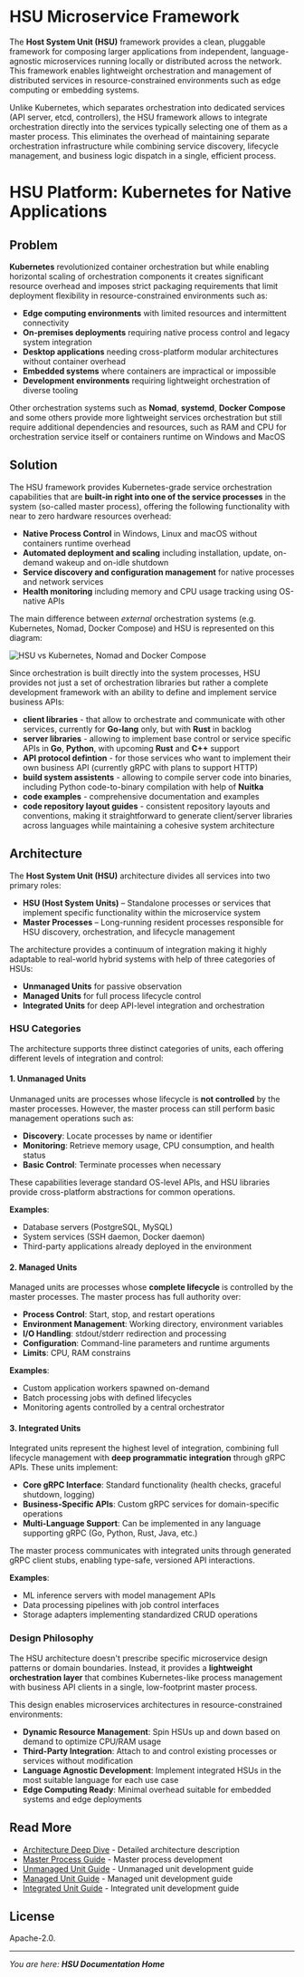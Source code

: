 # HSU Microservice Framework

The **Host System Unit (HSU)** framework provides a clean, pluggable framework for composing larger applications from independent, language-agnostic microservices running locally or distributed across the network. This framework enables lightweight orchestration and management of distributed services in resource-constrained environments such as edge computing or embedding systems.

Unlike Kubernetes, which separates orchestration into dedicated services (API server, etcd, controllers), the HSU framework allows to integrate orchestration directly into the services typically selecting one of them as a master process. This eliminates the overhead of maintaining separate orchestration infrastructure while combining service discovery, lifecycle management, and business logic dispatch in a single, efficient process.

# HSU Platform: Kubernetes for Native Applications

## Problem

**Kubernetes** revolutionized container orchestration but while enabling horizontal scaling of orchestration components it creates significant resource overhead and imposes strict packaging requirements that limit deployment flexibility in resource-constrained environments such as:

- **Edge computing environments** with limited resources and intermittent connectivity
- **On-premises deployments** requiring native process control and legacy system integration
- **Desktop applications** needing cross-platform modular architectures without container overhead
- **Embedded systems** where containers are impractical or impossible
- **Development environments** requiring lightweight orchestration of diverse tooling

Other orchestration systems such as **Nomad**, **systemd**, **Docker Compose** and some others provide more lightweight services orchestration but still require additional dependencies and resources, such as RAM and CPU for orchestration service itself or containers runtime on Windows and MacOS

## Solution

The HSU framework provides Kubernetes-grade service orchestration capabilities that are **built-in right into one of the service processes** in the system (so-called master process), offering the following functionality with near to zero hardware resources overhead:

- **Native Process Control** in Windows, Linux and macOS without containers runtime overhead
- **Automated deployment and scaling** including installation, update, on-demand wakeup and on-idle shutdown
- **Service discovery and configuration management** for native processes and network services
- **Health monitoring** including memory and CPU usage tracking using OS-native APIs

The main difference between *external* orchestration systems (e.g. Kubernetes, Nomad, Docker Compose) and HSU is represented on this diagram:

![HSU vs Kubernetes, Nomad and Docker Compose](img/hsu-vs-k8s.drawio.svg)

Since orchestration is built directly into the system processes, HSU provides not just a set of orchestration libraries but rather a complete development framework with an ability to define and implement service business APIs:
- **client libraries** - that allow to orchestrate and communicate with other services, currently for **Go-lang** only, but with **Rust** in backlog
- **server libraries** - allowing to implement base control or service specific APIs in **Go**, **Python**, with upcoming **Rust** and **C++** support
- **API protocol defintion** - for those services who want to implement their own business API (currently gRPC with plans to support HTTP)
- **build system assistents** - allowing to compile server code into binaries, including Python code-to-binary compilation with help of **Nuitka**
- **code examples** - comprehensive documentation and examples
- **code repository layout guides** - consistent repository layouts and conventions, making it straightforward to generate client/server libraries across languages while maintaining a cohesive system architecture

## Architecture

The **Host System Unit (HSU)** architecture divides all services into two primary roles:
- **HSU (Host System Units)** – Standalone processes or services that implement specific functionality within the microservice system
- **Master Processes** – Long-running resident processes responsible for HSU discovery, orchestration, and lifecycle management

The architecture provides a continuum of integration making it highly adaptable to real-world hybrid systems with help of three categories of HSUs:
- **Unmanaged Units** for passive observation
- **Managed Units** for full process lifecycle control
- **Integrated Units** for deep API-level integration and orchestration

### HSU Categories

The architecture supports three distinct categories of units, each offering different levels of integration and control:

#### 1. Unmanaged Units
Unmanaged units are processes whose lifecycle is **not controlled** by the master processes. However, the master process can still perform basic management operations such as:
- **Discovery**: Locate processes by name or identifier
- **Monitoring**: Retrieve memory usage, CPU consumption, and health status
- **Basic Control**: Terminate processes when necessary

These capabilities leverage standard OS-level APIs, and HSU libraries provide cross-platform abstractions for common operations.

**Examples**:
- Database servers (PostgreSQL, MySQL)
- System services (SSH daemon, Docker daemon)
- Third-party applications already deployed in the environment

#### 2. Managed Units
Managed units are processes whose **complete lifecycle** is controlled by the master processes. The master process has full authority over:
- **Process Control**: Start, stop, and restart operations
- **Environment Management**: Working directory, environment variables
- **I/O Handling**: stdout/stderr redirection and processing
- **Configuration**: Command-line parameters and runtime arguments
- **Limits**: CPU, RAM constrains

**Examples**:
- Custom application workers spawned on-demand
- Batch processing jobs with defined lifecycles
- Monitoring agents controlled by a central orchestrator

#### 3. Integrated Units
Integrated units represent the highest level of integration, combining full lifecycle management with **deep programmatic integration** through gRPC APIs. These units implement:
- **Core gRPC Interface**: Standard functionality (health checks, graceful shutdown, logging)
- **Business-Specific APIs**: Custom gRPC services for domain-specific operations
- **Multi-Language Support**: Can be implemented in any language supporting gRPC (Go, Python, Rust, Java, etc.)

The master process communicates with integrated units through generated gRPC client stubs, enabling type-safe, versioned API interactions.

**Examples**:
- ML inference servers with model management APIs
- Data processing pipelines with job control interfaces
- Storage adapters implementing standardized CRUD operations

### Design Philosophy

The HSU architecture doesn't prescribe specific microservice design patterns or domain boundaries. Instead, it provides a **lightweight orchestration layer** that combines Kubernetes-like process management with business API clients in a single, low-footprint master process.

This design enables microservices architectures in resource-constrained environments:

- **Dynamic Resource Management**: Spin HSUs up and down based on demand to optimize CPU/RAM usage
- **Third-Party Integration**: Attach to and control existing processes or services without modification
- **Language Agnostic Development**: Implement integrated HSUs in the most suitable language for each use case
- **Edge Computing Ready**: Minimal overhead suitable for embedded systems and edge deployments

## Read More

- [Architecture Deep Dive](architecture/index.md) - Detailed architecture description
- [Master Process Guide](system/master/index.md) - Master process development
- [Unmanaged Unit Guide](system/units/unmanaged/index.md) - Unmanaged unit development guide
- [Managed Unit Guide](system/units/managed/index.md) - Managed unit development guide
- [Integrated Unit Guide](system/units/integrated/index.md) - Integrated unit development guide

## License

Apache-2.0.

---

*You are here: **HSU Documentation Home***
